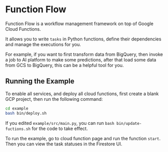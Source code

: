 # Function Flow

Function Flow is a workflow management framework on top of Google Cloud
Functions.

It allows you to write `tasks` in Python functions, define their dependencies
and manage the executions for you.

For example, if you want to first transform data from BigQuery, then invoke a
job to AI platform to make some predictions, after that load some data from GCS
to BigQuery, this can be a helpful tool for you.

## Running the Example

To enable all services, and deploy all cloud functions, first create a blank GCP
project, then run the following command:

```bash
cd example
bash bin/deploy.sh
```

If you edited `example/src/main.py`, you can run `bash bin/update-fuctions.sh`
for the code to take effect.

To run the example, go to cloud function page and run the function `start`. Then
you can view the task statuses in the Firestore UI.

